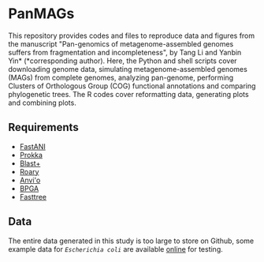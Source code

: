 # PanMAGs
This repository provides codes and files to reproduce data and figures from the manuscript "Pan-genomics of metagenome-assembled genomes suffers from fragmentation and incompleteness", by Tang Li and Yanbin Yin* (*corresponding author). Here, the Python and shell scripts cover downloading genome data, simulating metagenome-assembled genomes (MAGs) from complete genomes, analyzing pan-genome, performing Clusters of Orthologous Group (COG) functional annotations and comparing phylogenetic trees. The R codes cover reformatting data, generating plots and combining plots. <br> 
## Requirements
* [FastANI](https://github.com/ParBLiSS/FastANI)
* [Prokka](https://github.com/tseemann/prokka)
* [Blast+](https://github.com/ncbi/blast_plus_docs)
* [Roary](https://github.com/sanger-pathogens/Roary)
* [Anvi'o](https://github.com/merenlab/anvio)
* [BPGA](https://github.com/jbadavis/bpga)
* [Fasttree](http://www.microbesonline.org/fasttree/)
## Data
The entire data generated in this study is too large to store on Github, some example data for _`Escherichia coli`_ are available [online](https://bcb.unl.edu/PanMAGs/) for testing.

